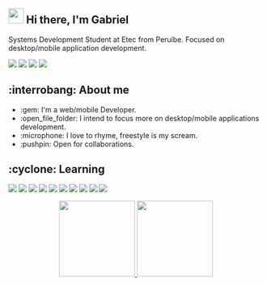 <h2><img src="https://emojis.slackmojis.com/emojis/images/1570211625/6611/wave-animated.gif?1570211625" width="30"/> Hi there, I'm Gabriel</h2>

<p align="left"> 
  Systems Development Student at Etec from Peruíbe.
  Focused on desktop/mobile application development.
</p>

<p align="left">  
  <a href="#" alt="Linkedin">
  <img src="https://img.shields.io/badge/-Linkedin-0e76a8?style=flat-square&logo=Linkedin&logoColor=white&link=LINK-DO-SEU-LINKEDIN" /></a>

  <a href="#" alt="Facebook">
  <img src="https://img.shields.io/badge/-Facebook-3b5998?style=flat-square&labelColor=3b5998&logo=facebook&logoColor=white&link=LINK-DO-SEU-FACEBOOK"/></a>
  
  <a href="#" alt="Twitter">
  <img src="https://img.shields.io/badge/-Twitter-1DA1F2?style=flat-square&labelColor=1DA1F2&logo=twitter&logoColor=white&link=LINK-DO-SEU-TWITTER"/></a>

  <a href="#" alt="ProtonMail">
  <img src="https://img.shields.io/badge/-ProtonMail-8B89CC?style=flat-square&labelColor=8B89CC&logo=protonmail&logoColor=white&link=LINK-DO-SEU-EMAIL"/></a>
</p>  

<h2>:interrobang: About me</h2>

<ul>
  <li>:gem: I'm a web/mobile Developer.</li>
  <li>:open_file_folder: I intend to focus more on desktop/mobile applications development.</li>
  <li>:microphone: I love to rhyme, freestyle is my scream.</li>
  <li>:pushpin: Open for collaborations.</li>
</ul>

<h2>:cyclone: Learning</h2>

<p>
<img src="https://img.shields.io/badge/-HTML5-E34F26?style=flat-square&labelColor=E34F26&logo=html5&logoColor=white"/>
<img src="https://img.shields.io/badge/-CSS3-1572B6?style=flat-square&labelColor=1572B6&logo=css3&logoColor=white"/>
<img src="https://img.shields.io/badge/-JavaScript-323330?style=flat-square&labelColor=323330&logo=javascript&logoColor=F7DF1E"/>
<img src="https://img.shields.io/badge/Node.js-43853D?style=flat-square&labelColor=43853D&logo=node.js&logoColor=white"/>
<img src="https://img.shields.io/badge/Python-14354C?style=flat-square&labelColor=14354C&logo=python&logoColor=white"/>
<img src="https://img.shields.io/badge/PHP-777BB4?style=flat-square&labelColor=777BB4&logo=php&logoColor=white"/>
<img src="https://img.shields.io/badge/MySQL-00000F?style=flat-square&labelColor=00000F&logo=mysql&logoColor=white"/>
<img src="https://img.shields.io/badge/React-20232A?style=flat-square&labelColor=20232A&logo=react&logoColor=61DAFB"/>
<img src="https://img.shields.io/badge/React_Native-20232A?style=flat-square&labelColor=20232A&logo=react&logoColor=61DAFB"/>
<img src="https://img.shields.io/badge/GitHub-100000?style=flat-square&labelColor=100000&logo=github&logoColor=white"/>
</p>

  <div align="center">
    <a href="https://github.com/devgamon">
    <img height="150em" src="https://github-readme-stats.vercel.app/api?username=devgamon&show_icons=true&theme=tokyonight&include_all_commits=true&count_private=true"/>
    <img height="150em" src="https://github-readme-stats.vercel.app/api/top-langs/?username=devgamon&layout=compact&langs_count=7&theme=tokyonight"/>
  </div>

 
